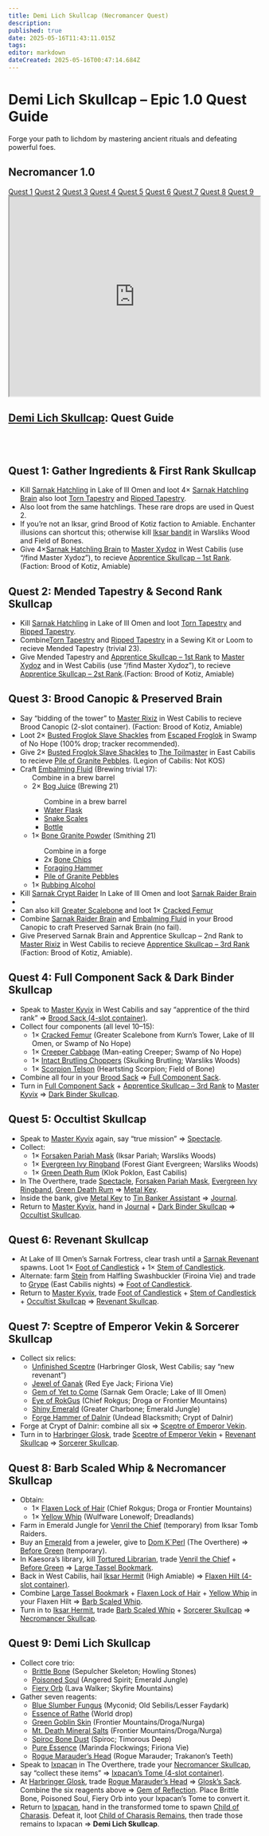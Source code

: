 ```yaml
---
title: Demi Lich Skullcap (Necromancer Quest)
description: 
published: true
date: 2025-05-16T11:43:11.015Z
tags: 
editor: markdown
dateCreated: 2025-05-16T00:47:14.684Z
---
```


<!-- ───────────── Necromancer – Demi Lich Skullcap ───────────── -->
<div class="page-container">

  <div class="header">
    <!-- Header ------------------------------------------------------- -->
    <h1 class="hero-title">Demi Lich Skullcap – Epic 1.0 Quest Guide</h1>
    <p class="hero-sub">Forge your path to lichdom by mastering ancient rituals and defeating powerful foes.</p>
  </div>

  <!-- Original top-level heading kept intact ----------------------- -->
  <h2 id="top" class="quest-card">Necromancer 1.0</h2>

  <!-- Quick-Nav ---------------------------------------------------- -->
  <nav class="toc-nav">
    <a href="#Quest1">Quest 1</a>
    <a href="#Quest2">Quest 2</a>
    <a href="#Quest3">Quest 3</a>
    <a href="#Quest4">Quest 4</a>
    <a href="#Quest5">Quest 5</a>
    <a href="#Quest6">Quest 6</a>
    <a href="#Quest7">Quest 7</a>
    <a href="#Quest8">Quest 8</a>
    <a href="#Quest9">Quest 9</a>
  </nav>

  <!-- Item Preview ------------------------------------------------- -->
  <iframe src="https://eqdb.net/item/detail/2048043" width="100%" height="400"></iframe>

  <h2><a href="https://eqdb.net/item/detail/2048043">Demi Lich Skullcap</a>: Quest Guide</h2>
  <br><br>

  <!-- ────────── Quest 1 ────────── -->
  <div class="quest-card" id="Quest1">
    <h2>Quest 1: Gather Ingredients &amp; First Rank Skullcap</h2>
    <ul>
      <li>Kill <a href="https://eqdb.net/npc/detail/85176">Sarnak Hatchling</a> in Lake of Ill Omen and loot 4× <a href="https://eqdb.net/item/detail/12408">Sarnak Hatchling Brain</a> also loot <a href="https://eqdb.net/item/detail/12412">Torn Tapestry</a> and <a href="https://eqdb.net/item/detail/12413">Ripped Tapestry</a>.</li>
      <li>Also loot from the same hatchlings. These rare drops are used in Quest 2.</li>
      <li>If you’re not an Iksar, grind Brood of Kotiz faction to Amiable. Enchanter illusions can shortcut this; otherwise kill <a href ="https://eqdb.net/npc/detail/79064">Iksar bandit</a> in Warsliks Wood and Field of Bones.</li>
      <li>Give  4×<a href="https://eqdb.net/item/detail/12408">Sarnak Hatchling Brain</a>  to <a href="https://eqdb.net/npc/detail/82043">Master Xydoz</a> in West Cabilis (use “/find Master Xydoz”), to recieve <a href="https://eqdb.net/item/detail/4260">Apprentice Skullcap – 1st Rank</a>.(Faction:  Brood of Kotiz, Amiable)</li>
    </ul>
  </div>

  <!-- ────────── Quest 2 ────────── -->
  <div class="quest-card" id="Quest2">
    <h2>Quest 2: Mended Tapestry &amp; Second Rank Skullcap</h2>
    <ul>
       <li>Kill <a href="https://eqdb.net/npc/detail/85176">Sarnak Hatchling</a> in Lake of Ill Omen and loot <a href="https://eqdb.net/item/detail/12412">Torn Tapestry</a> and <a href="https://eqdb.net/item/detail/12413">Ripped Tapestry</a>.</li>
      <li>Combine<a href="https://eqdb.net/item/detail/12412">Torn Tapestry</a> and <a href="https://eqdb.net/item/detail/12413">Ripped Tapestry</a> in a Sewing Kit or Loom to recieve Mended Tapestry (trivial 23).</li>
            <li>Give Mended Tapestry and  <a href="https://eqdb.net/item/detail/4260">Apprentice Skullcap – 1st Rank</a> to <a href="https://eqdb.net/npc/detail/82043">Master Xydoz</a> and in West Cabilis (use “/find Master Xydoz”), to recieve <a href="https://eqdb.net/item/detail/4261">Apprentice Skullcap – 2st Rank</a>.(Faction:  Brood of Kotiz, Amiable)</li>
    </ul>
  </div>

  <!-- ────────── Quest 3 ────────── -->
  <div class="quest-card" id="Quest3">
    <h2>Quest 3: Brood Canopic &amp; Preserved Brain</h2>
    <ul>
      <li>Say “bidding of the tower” to <a href="https://eqdb.net/npc/detail/82042">Master Rixiz</a> in West Cabilis to recieve Brood Canopic (2-slot container). (Faction:  Brood of Kotiz, Amiable)</li>
      <li>Loot 2× <a href="https://eqdb.net/item/detail/12660">Busted Froglok Slave Shackles</a> from <a href="https://eqdb.net/npc/detail/83241">Escaped Froglok</a> in Swamp of No Hope (100% drop; tracker recommended).</li>
      <li>Give 2× <a href="https://eqdb.net/item/detail/12660">Busted Froglok Slave Shackles</a> to  <a href="https://eqdb.net/npc/detail/106066">The Toilmaster</a> in East Cabilis to recieve <a href="https://eqdb.net/item/detail/12689">Pile of Granite Pebbles</a>. (Legion of Cabilis: Not KOS)</li>
      <li>Craft <a href="https://www.thjdi.cc/recipe/7650">Embalming Fluid</a> (Brewing trivial 17):
        <ul>Combine in a brew barrel
          <li>2× <a href="https://www.thjdi.cc/recipe/7597">Bog Juice</a> (Brewing 21)</li>
          <ul>Combine in a brew barrel
            <li><a href="https://eqdb.net/item/detail/13006">Water Flask</a></li>
            <li><a href="https://eqdb.net/item/detail/13070">Snake Scales</a></li>
            <li><a href="https://eqdb.net/item/detail/16598">Bottle</a></li>
          </ul>
          <li>1× <a href="https://www.thjdi.cc/recipe/3813">Bone Granite Powder</a> (Smithing 21)</li>
          <ul>Combine in a forge
            <li>2x <a href="https://eqdb.net/item/detail/13073">Bone Chips</a></li>
            <li><a href="https://eqdb.net/item/detail/6027">Foraging Hammer</a></li>
            <li><a href="https://eqdb.net/item/detail/12689">Pile of Granite Pebbles</a></li>
          </ul>
          <li>1× <a href="https://eqdb.net/item/detail/12418">Rubbing Alcohol</a></li>
        </ul>
      </li>
      <li>Kill <a href="https://eqdb.net/npc/detail/85029">Sarnak Crypt Raider</a> In Lake of Ill Omen and loot <a href="https://eqdb.net/item/detail/12409">Sarnak Raider Brain</a><li>
      <li>Can also kill <a href="https://www.thjdi.cc/npc/85028">Greater Scalebone</a> and loot 1× <a href="https://eqdb.net/item/detail/12844">Cracked Femur</a></li>
      <li>Combine <a href="https://eqdb.net/item/detail/12409">Sarnak Raider Brain</a> and <a href="https://www.thjdi.cc/recipe/7650">Embalming Fluid</a> in your Brood Canopic to craft Preserved Sarnak Brain (no fail).</li>
      <li>Give Preserved Sarnak Brain and Apprentice Skullcap – 2nd Rank to <a href="https://eqdb.net/npc/detail/82042">Master Rixiz</a> in West Cabilis to recieve <a href="https://eqdb.net/item/detail/4262">Apprentice Skullcap – 3rd Rank</a> (Faction:  Brood of Kotiz, Amiable).</li>
    </ul>
  </div>

  <!-- ────────── Quest 4 ────────── -->
  <div class="quest-card" id="Quest4">
    <h2>Quest 4: Full Component Sack &amp; Dark Binder Skullcap</h2>
    <ul>
      <li>Speak to <a href="">Master Kyvix</a> in West Cabilis and say “apprentice of the third rank” ⇒ <a href="">Brood Sack (4-slot container)</a>.</li>
      <li>Collect four components (all level 10–15):
        <ul>
          <li>1× <a href="">Cracked Femur</a> (Greater Scalebone from Kurn’s Tower, Lake of Ill Omen, or Swamp of No Hope)</li>
          <li>1× <a href="">Creeper Cabbage</a> (Man-eating Creeper; Swamp of No Hope)</li>
          <li>1× <a href="">Intact Brutling Choppers</a> (Skulking Brutling; Warsliks Woods)</li>
          <li>1× <a href="">Scorpion Telson</a> (Heartsting Scorpion; Field of Bone)</li>
        </ul>
      </li>
      <li>Combine all four in your <a href="">Brood Sack</a> ⇒ <a href="">Full Component Sack</a>.</li>
      <li>Turn in <a href="">Full Component Sack</a> + <a href="">Apprentice Skullcap – 3rd Rank</a> to <a href="">Master Kyvix</a> ⇒ <a href="">Dark Binder Skullcap</a>.</li>
    </ul>
  </div>

  <!-- ────────── Quest 5 ────────── -->
  <div class="quest-card" id="Quest5">
    <h2>Quest 5: Occultist Skullcap</h2>
    <ul>
      <li>Speak to <a href="">Master Kyvix</a> again, say “true mission” ⇒ <a href="">Spectacle</a>.</li>
      <li>Collect:
        <ul>
          <li>1× <a href="">Forsaken Pariah Mask</a> (Iksar Pariah; Warsliks Woods)</li>
          <li>1× <a href="">Evergreen Ivy Ringband</a> (Forest Giant Evergreen; Warsliks Woods)</li>
          <li>1× <a href="">Green Death Rum</a> (Klok Poklon, East Cabilis)</li>
        </ul>
      </li>
      <li>In The Overthere, trade <a href="">Spectacle</a>, <a href="">Forsaken Pariah Mask</a>, <a href="">Evergreen Ivy Ringband</a>, <a href="">Green Death Rum</a> ⇒ <a href="">Metal Key</a>.</li>
      <li>Inside the bank, give <a href="">Metal Key</a> to <a href="">Tin Banker Assistant</a> ⇒ <a href="">Journal</a>.</li>
      <li>Return to <a href="">Master Kyvix</a>, hand in <a href="">Journal</a> + <a href="">Dark Binder Skullcap</a> ⇒ <a href="">Occultist Skullcap</a>.</li>
    </ul>
  </div>

  <!-- ────────── Quest 6 ────────── -->
  <div class="quest-card" id="Quest6">
    <h2>Quest 6: Revenant Skullcap</h2>
    <ul>
      <li>At Lake of Ill Omen’s Sarnak Fortress, clear trash until a <a href="">Sarnak Revenant</a> spawns. Loot 1× <a href="">Foot of Candlestick</a> + 1× <a href="">Stem of Candlestick</a>.</li>
      <li>Alternate: farm <a href="">Stein</a> from Halfling Swashbuckler (Firoina Vie) and trade to <a href="">Grype</a> (East Cabilis nights) ⇒ <a href="">Foot of Candlestick</a>.</li>
      <li>Return to <a href="">Master Kyvix</a>, trade <a href="">Foot of Candlestick</a> + <a href="">Stem of Candlestick</a> + <a href="">Occultist Skullcap</a> ⇒ <a href="">Revenant Skullcap</a>.</li>
    </ul>
  </div>

  <!-- ────────── Quest 7 ────────── -->
  <div class="quest-card" id="Quest7">
    <h2>Quest 7: Sceptre of Emperor Vekin &amp; Sorcerer Skullcap</h2>
    <ul>
      <li>Collect six relics:
        <ul>
          <li><a href="">Unfinished Sceptre</a> (Harbringer Glosk, West Cabilis; say “new revenant”)</li>
          <li><a href="">Jewel of Ganak</a> (Red Eye Jack; Firiona Vie)</li>
          <li><a href="">Gem of Yet to Come</a> (Sarnak Gem Oracle; Lake of Ill Omen)</li>
          <li><a href="">Eye of RokGus</a> (Chief Rokgus; Droga or Frontier Mountains)</li>
          <li><a href="">Shiny Emerald</a> (Greater Charbone; Emerald Jungle)</li>
          <li><a href="">Forge Hammer of Dalnir</a> (Undead Blacksmith; Crypt of Dalnir)</li>
        </ul>
      </li>
      <li>Forge at Crypt of Dalnir: combine all six ⇒ <a href="">Sceptre of Emperor Vekin</a>.</li>
      <li>Turn in to <a href="">Harbringer Glosk</a>, trade <a href="">Sceptre of Emperor Vekin</a> + <a href="">Revenant Skullcap</a> ⇒ <a href="">Sorcerer Skullcap</a>.</li>
    </ul>
  </div>

  <!-- ────────── Quest 8 ────────── -->
  <div class="quest-card" id="Quest8">
    <h2>Quest 8: Barb Scaled Whip &amp; Necromancer Skullcap</h2>
    <ul>
      <li>Obtain:
        <ul>
          <li>1× <a href="">Flaxen Lock of Hair</a> (Chief Rokgus; Droga or Frontier Mountains)</li>
          <li>1× <a href="">Yellow Whip</a> (Wulfware Lonewolf; Dreadlands)</li>
        </ul>
      </li>
      <li>Farm in Emerald Jungle for <a href="">Venril the Chief</a> (temporary) from Iksar Tomb Raiders.</li>
      <li>Buy an <a href="">Emerald</a> from a jeweler, give to <a href="">Dom K`Perl</a> (The Overthere) ⇒ <a href="">Before Green</a> (temporary).</li>
      <li>In Kaesora’s library, kill <a href="">Tortured Librarian</a>, trade <a href="">Venril the Chief</a> + <a href="">Before Green</a> ⇒ <a href="">Large Tassel Bookmark</a>.</li>
      <li>Back in West Cabilis, hail <a href="">Iksar Hermit</a> (High Amiable) ⇒ <a href="">Flaxen Hilt (4-slot container)</a>.</li>
      <li>Combine <a href="">Large Tassel Bookmark</a> + <a href="">Flaxen Lock of Hair</a> + <a href="">Yellow Whip</a> in your Flaxen Hilt ⇒ <a href="">Barb Scaled Whip</a>.</li>
      <li>Turn in to <a href="">Iksar Hermit</a>, trade <a href="">Barb Scaled Whip</a> + <a href="">Sorcerer Skullcap</a> ⇒ <a href="">Necromancer Skullcap</a>.</li>
    </ul>
  </div>

  <!-- ────────── Quest 9 ────────── -->
  <div class="quest-card" id="Quest9">
    <h2>Quest 9: Demi Lich Skullcap</h2>
    <ul>
      <li>Collect core trio:
        <ul>
          <li><a href="">Brittle Bone</a> (Sepulcher Skeleton; Howling Stones)</li>
          <li><a href="">Poisoned Soul</a> (Angered Spirit; Emerald Jungle)</li>
          <li><a href="">Fiery Orb</a> (Lava Walker; Skyfire Mountains)</li>
        </ul>
      </li>
      <li>Gather seven reagents:
        <ul>
          <li><a href="">Blue Slumber Fungus</a> (Myconid; Old Sebilis/Lesser Faydark)</li>
          <li><a href="">Essence of Rathe</a> (World drop)</li>
          <li><a href="">Green Goblin Skin</a> (Frontier Mountains/Droga/Nurga)</li>
          <li><a href="">Mt. Death Mineral Salts</a> (Frontier Mountains/Droga/Nurga)</li>
          <li><a href="">Spiroc Bone Dust</a> (Spiroc; Timorous Deep)</li>
          <li><a href="">Pure Essence</a> (Marinda Flockwings; Firiona Vie)</li>
          <li><a href="">Rogue Marauder’s Head</a> (Rogue Marauder; Trakanon’s Teeth)</li>
        </ul>
      </li>
      <li>Speak to <a href="">Ixpacan</a> in The Overthere, trade your <a href="">Necromancer Skullcap</a>, say “collect these items” ⇒ <a href="">Ixpacan’s Tome (4-slot container)</a>.</li>
      <li>At <a href="">Harbringer Glosk</a>, trade <a href="">Rogue Marauder’s Head</a> ⇒ <a href="">Glosk’s Sack</a>. Combine the six reagents above ⇒ <a href="">Gem of Reflection</a>. Place Brittle Bone, Poisoned Soul, Fiery Orb into your Ixpacan’s Tome to convert it.</li>
      <li>Return to <a href="">Ixpacan</a>, hand in the transformed tome to spawn <a href="">Child of Charasis</a>. Defeat it, loot <a href="">Child of Charasis Remains</a>, then trade those remains to Ixpacan ⇒ <strong>Demi Lich Skullcap</strong>.</li>
    </ul>
  </div>

</div>
